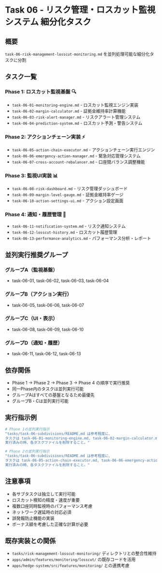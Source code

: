 # Task 06 - リスク管理・ロスカット監視システム 細分化タスク

## 概要
`task-06-risk-management-losscut-monitoring.md` を並列処理可能な細分化タスクに分割

## タスク一覧

### Phase 1: ロスカット監視基盤 🔍
- `task-06-01-monitoring-engine.md` - ロスカット監視エンジン実装
- `task-06-02-margin-calculator.md` - 証拠金維持率計算機能
- `task-06-03-risk-alert-manager.md` - リスクアラート管理システム
- `task-06-04-prediction-system.md` - ロスカット予測・警告システム

### Phase 2: アクションチェーン実装 ⚡
- `task-06-05-action-chain-executor.md` - アクションチェーン実行エンジン
- `task-06-06-emergency-action-manager.md` - 緊急対応管理システム  
- `task-06-07-cross-account-rebalancer.md` - 口座間バランス調整機能

### Phase 3: 監視UI実装 📊
- `task-06-08-risk-dashboard.md` - リスク管理ダッシュボード
- `task-06-09-margin-level-gauge.md` - 証拠金維持率ゲージ
- `task-06-10-action-settings-ui.md` - アクション設定画面

### Phase 4: 通知・履歴管理 📱
- `task-06-11-notification-system.md` - リスク通知システム
- `task-06-12-losscut-history.md` - ロスカット履歴管理
- `task-06-13-performance-analytics.md` - パフォーマンス分析・レポート

## 並列実行推奨グループ

### グループA（監視基盤）
- task-06-01, task-06-02, task-06-03, task-06-04

### グループB（アクション実行）  
- task-06-05, task-06-06, task-06-07

### グループC（UI・表示）
- task-06-08, task-06-09, task-06-10

### グループD（通知・履歴）
- task-06-11, task-06-12, task-06-13

## 依存関係
- Phase 1 → Phase 2 → Phase 3 → Phase 4 の順序で実行推奨
- 同一Phase内のタスクは並列実行可能
- グループAはすべての基盤となるため最優先
- グループB・Cは並列実行可能

## 実行指示例
```bash
# Phase 1の並列実行指示
"tasks/task-06-subdivisions/README.md は参考程度に、
タスクは task-06-01-monitoring-engine.md, task-06-02-margin-calculator.md, task-06-03-risk-alert-manager.md, task-06-04-prediction-system.md を並列実行して。
実行済みの時、各タスクファイルを削除すること。"

# Phase 2の並列実行指示
"tasks/task-06-subdivisions/README.md は参考程度に、
タスクは task-06-05-action-chain-executor.md, task-06-06-emergency-action-manager.md, task-06-07-cross-account-rebalancer.md を並列実行して。
実行済みの時、各タスクファイルを削除すること。"
```

## 注意事項
- 各サブタスクは独立して実行可能
- ロスカット検知の精度・速度が重要
- 複数口座同時監視時のパフォーマンス考慮
- ネットワーク遅延時の対応必須
- 誤発報防止機能の実装
- ボーナス額を考慮した正確な計算が必要

## 既存実装との関係
- `tasks/risk-management-losscut-monitoring/` ディレクトリとの整合性維持
- `apps/admin/features/monitoring/losscut/` の既存コードを活用
- `apps/hedge-system/src/features/monitoring/` との連携考慮